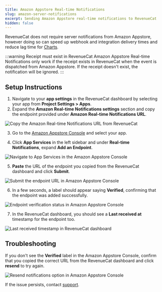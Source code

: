 ```yaml
---
title: Amazon Appstore Real-time Notifications
slug: amazon-server-notifications
excerpt: Sending Amazon Appstore real-time notifications to RevenueCat
hidden: false
---
```


RevenueCat does not require server notifications from Amazon Appstore, however doing so can speed up webhook and integration delivery times and reduce lag time for [Charts](/dashboard-and-metrics/charts).

:::warning Receipt must exist in RevenueCat
Amazon Appstore Real-time Notifications only work if the receipt exists in RevenueCat when the event is dispatched from Amazon Appstore. If the receipt doesn't exist, the notification will be ignored.
:::

## Setup Instructions

1. Navigate to your **app settings** in the RevenueCat dashboard by selecting your app from **Project Settings > Apps**.
2. Expand the **Amazon Real-time Notifications settings** section and copy the endpoint provided under **Amazon Real-time Notifications URL**.

![Copy the Amazon Real-time Notifications URL from RevenueCat](/images/amazon/amazon_s2s_copy_url.png "Copy the Amazon Real-time Notifications URL from RevenueCat")

3. Go to the [Amazon Appstore Console](https://developer.amazon.com/apps-and-games/console/apps/list.html) and select your app.

4. Click **App Services** in the left sidebar and under **Real-time Notifications**, expand **Add an Endpoint**.

![Navigate to App Services in the Amazon Appstore Console](/images/amazon/amazon_s2s_appstore_menu.png "Navigate to App Services in the Amazon Appstore Console")

5. **Paste** the URL of the endpoint you copied from the RevenueCat dashboard and click **Submit**.

![Submit the endpoint URL in Amazon Appstore Console](/images/amazon/amazon_s2s_appstore_submit_url.png "Submit the endpoint URL in Amazon Appstore Console")

6. In a few seconds, a label should appear saying **Verified**, confirming that the endpoint was added successfully.

![Endpoint verification status in Amazon Appstore Console](/images/amazon/amazon_s2s_appstore_verified.png "Endpoint verification status in Amazon Appstore Console")

7. In the RevenueCat dashboard, you should see a **Last received at** timestamp for the endpoint too.

![Last received timestamp in RevenueCat dashboard](/images/amazon/amazon_s2s_last_received_at.png "Last received timestamp in RevenueCat dashboard")

## Troubleshooting

If you don't see the **Verified** label in the Amazon Appstore Console, confirm that you copied the correct URL from the RevenueCat dashboard and click **resend** to try again.

![Resend notifications option in Amazon Appstore Console](/images/amazon/amazon_s2s_appstore_resend.png "Resend notifications option in Amazon Appstore Console")

If the issue persists, contact [support](https://app.revenuecat.com/settings/support).
